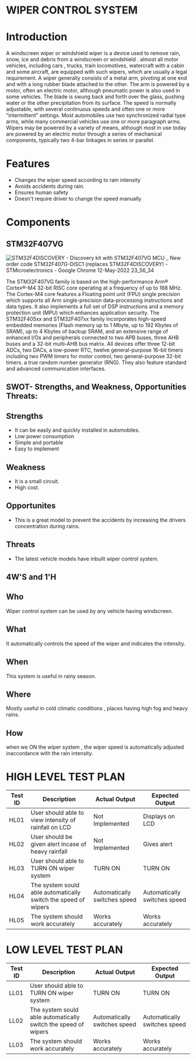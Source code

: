 # WIPER CONTROL SYSTEM

# Introduction

A windscreen wiper or windshield wiper is a device used to remove rain, snow, ice and debris from a windscreen or windshield . almost all motor vehicles, including cars , trucks, train locomotives, watercraft with a cabin and some aircraft, are equipped with such wipers, which are usually a legal requirement. A wiper generally consists of a metal arm, pivoting at one end and with a long rubber blade attached to the other. The arm is powered by a motor, often an electric motor, although pneumatic power is also used in some vehicles. The blade is swung back and forth over the glass, pushing water or the other precipitation from its surface. The speed is normally adjustable, with several continuous speeds and often one or more “intermittent” settings. Most automobiles use two synchronized radial type arms, while many commercial vehicles use one or more paragraph arms.
Wipers may be powered by a variety of means, although most in use today are powered by an electric motor through a series of mechanical components, typically two 4-bar linkages in series or parallel.
 

# Features

* Changes the wiper speed according to rain intensity
* Avoids accidents during rain.
* Ensures human safety
* Doesn't require driver to change the speed manually

# Components

## STM32F407VG

![STM32F4DISCOVERY - Discovery kit with STM32F407VG MCU _ New order code STM32F407G-DISC1 (replaces STM32F4DISCOVERY) - STMicroelectronics - Google Chrome 12-May-2022 23_56_34](https://user-images.githubusercontent.com/101447824/168143906-fd07d15a-af52-46f4-a14e-2c5eadad64b0.png)

The  STM32F407VG family is based on the high-performance Arm® Cortex®-M4 32-bit RISC core operating at a frequency of up to 168 MHz. The Cortex-M4 core features a Floating point unit (FPU) single precision which supports all Arm single-precision data-processing instructions and data types. It also implements a full set of DSP instructions and a memory protection unit (MPU) which enhances application security. The STM32F405xx and STM32F407xx family incorporates high-speed embedded memories (Flash memory up to 1 Mbyte, up to 192 Kbytes of SRAM), up to 4 Kbytes of backup SRAM, and an extensive range of enhanced I/Os and peripherals connected to two APB buses, three AHB buses and a 32-bit multi-AHB bus matrix.
All devices offer three 12-bit ADCs, two DACs, a low-power RTC, twelve general-purpose 16-bit timers including two PWM timers for motor control, two general-purpose 32-bit timers. a true random number generator (RNG). They also feature standard and advanced communication interfaces.

## SWOT- Strengths, and Weakness, Opportunities Threats:

## Strengths

*	It can be easily and quickly installed in automobiles.
*	Low power consumption
*	Simple and portable
*	Easy to implement

## Weakness

*	It is a small circuit.
*	High cost.

## Opportunites
* This is a great model to prevent the accidents by increasing the drivers concentration during rains.

##  Threats
* The latest vehicle models have inbuilt wiper control system.

## 4W'S and 1'H

## Who
Wiper control system can be used by any vehicle having windscreen.

## What
It automatically controls the speed of the wiper and indicates the intensity.

## When
This system is useful in rainy season.

## Where
Mostly useful in cold climatic conditions , places having high fog and heavy rains. 

## How
when we ON the wiper system , the wiper speed is automatically adjusted inaccordance with the rain intensity.

# HIGH LEVEL TEST PLAN

| **Test ID** | **Description**                                              | **Actual Output** | **Expected Output** |   
|-------------|--------------------------------------------------------------|--------------------|-----------------|
|  HL01      | User should able to view intensity of rainfall on LCD |   Not Implemented | Displays on LCD |
|  HL02      | User should be given alert incase of heavy rainfall |  Not Implemented |Gives alert  |
|HL03|User should able to TURN ON wiper system |TURN ON | TURN ON | 
|HL04|The system sould able automatically switch the speed of wipers|Automatically switches speed|Automatically switches speed |
|HL05|The system should work accurately  |Works accurately | Works accurately |


# LOW LEVEL TEST PLAN
| **Test ID** | **Description**                                              | **Actual Output** | **Expected Output** |   
|-------------|--------------------------------------------------------------|--------------------|-----------------|
|LL01|User should able to TURN ON wiper system |TURN ON | TURN ON |  
|LL02|The system sould able automatically switch the speed of wipers |Automatically switches speed|Automatically switches speed |
|LL03|The system should work accurately |Works accurately | Works accurately |

